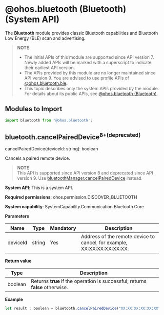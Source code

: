 # @ohos.bluetooth (Bluetooth) (System API)

The **Bluetooth** module provides classic Bluetooth capabilities and Bluetooth Low Energy (BLE) scan and advertising.

> **NOTE**
>
> - The initial APIs of this module are supported since API version 7. Newly added APIs will be marked with a superscript to indicate their earliest API version.
> - The APIs provided by this module are no longer maintained since API version 9. You are advised to use profile APIs of [@ohos.bluetooth.ble](js-apis-bluetooth-ble.md).
> - This topic describes only the system APIs provided by the module. For details about its public APIs, see [@ohos.bluetooth (Bluetooth)](js-apis-bluetooth.md).

## Modules to Import

```js
import bluetooth from '@ohos.bluetooth';
```

## bluetooth.cancelPairedDevice<sup>8+</sup><sup>(deprecated)</sup><a name="cancelPairedDevice"></a>

cancelPairedDevice(deviceId: string): boolean

Cancels a paired remote device.

> **NOTE**<br>
> This API is supported since API version 8 and deprecated since API version 9. Use [bluetoothManager.cancelPairedDevice](js-apis-bluetoothManager-sys.md#bluetoothmanagercancelpaireddevicedeprecated) instead.

**System API**: This is a system API.

**Required permissions**: ohos.permission.DISCOVER_BLUETOOTH

**System capability**: SystemCapability.Communication.Bluetooth.Core

**Parameters**

| Name     | Type    | Mandatory  | Description                                   |
| -------- | ------ | ---- | ------------------------------------- |
| deviceId | string | Yes   | Address of the remote device to cancel, for example, XX:XX:XX:XX:XX:XX.|

**Return value**

| Type     | Description                        |
| ------- | -------------------------- |
| boolean | Returns **true** if the operation is successful; returns **false** otherwise.|

**Example**

```js
let result : boolean = bluetooth.cancelPairedDevice("XX:XX:XX:XX:XX:XX");
```
